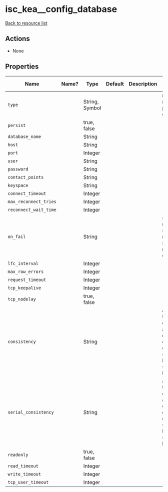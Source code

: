 # isc_kea__config_database

[Back to resource list](README.md#resources)

## Actions

- None

## Properties

| Name                  | Name? | Type           | Default | Description | Allowed Values                                                                                |
| --------------------- | ----- | -------------- | ------- | ----------- | --------------------------------------------------------------------------------------------- |
| `type`                |       | String, Symbol |         |             | memfile, mysql, postgresql, cdl                                                               |
| `persist`             |       | true, false    |         |             |                                                                                               |
| `database_name`       |       | String         |         |             |                                                                                               |
| `host`                |       | String         |         |             |                                                                                               |
| `port`                |       | Integer        |         |             |                                                                                               |
| `user`                |       | String         |         |             |                                                                                               |
| `password`            |       | String         |         |             |                                                                                               |
| `contact_points`      |       | String         |         |             |                                                                                               |
| `keyspace`            |       | String         |         |             |                                                                                               |
| `connect_timeout`     |       | Integer        |         |             |                                                                                               |
| `max_reconnect_tries` |       | Integer        |         |             |                                                                                               |
| `reconnect_wait_time` |       | Integer        |         |             |                                                                                               |
| `on_fail`             |       | String         |         |             | stop-retry-exit, serve-retry-exit, serve-retry-continue                                       |
| `lfc_interval`        |       | Integer        |         |             |                                                                                               |
| `max_row_errors`      |       | Integer        |         |             |                                                                                               |
| `request_timeout`     |       | Integer        |         |             |                                                                                               |
| `tcp_keepalive`       |       | Integer        |         |             |                                                                                               |
| `tcp_nodelay`         |       | true, false    |         |             |                                                                                               |
| `consistency`         |       | String         |         |             | any, one, two, three, quorum, all, local-quorum, each-quorum, serial, local-serial, local-one |
| `serial_consistency`  |       | String         |         |             | any, one, two, three, quorum, all, local-quorum, each-quorum, serial, local-serial, local-one |
| `readonly`            |       | true, false    |         |             |                                                                                               |
| `read_timeout`        |       | Integer        |         |             |                                                                                               |
| `write_timeout`       |       | Integer        |         |             |                                                                                               |
| `tcp_user_timeout`    |       | Integer        |         |             |                                                                                               |
